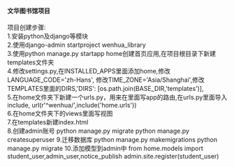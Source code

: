 <h4>文华图书馆项目</h4>
项目创建步骤:<br>
1.安装python及django等模块<br>
2.使用django-admin startproject wenhua_library<br>
3.使用python manage.py startapp home创建首页应用,在项目根目录下新建templates文件夹<br>
4.修改settings.py,在INSTALLED_APPS里面添加home,修改LANGUAGE_CODE='zh-Hans',
修改TIME_ZONE='Asia/Shanghai',修改TEMPLATES里面的DIRS,'DIRS': [os.path.join(BASE_DIR,'templates')],<br>
5.在home文件夹下新建一个urls.py，用来在里面写app的路由,在urls.py里面导入include,
url(r'^wenhua/',include('home.urls'))<br>
6.在home文件夹下的views里面写视图<br>
7.在templates新建index.html<br>
8.创建admin账号
python manage.py migrate
python manage.py createsuperuser
9.迁移数据库
python manage.py makemigrations
python manage.py migrate
10.添加模型到admin中
from home.models import student_user,admin_user,notice_publish
admin.site.register(student_user)